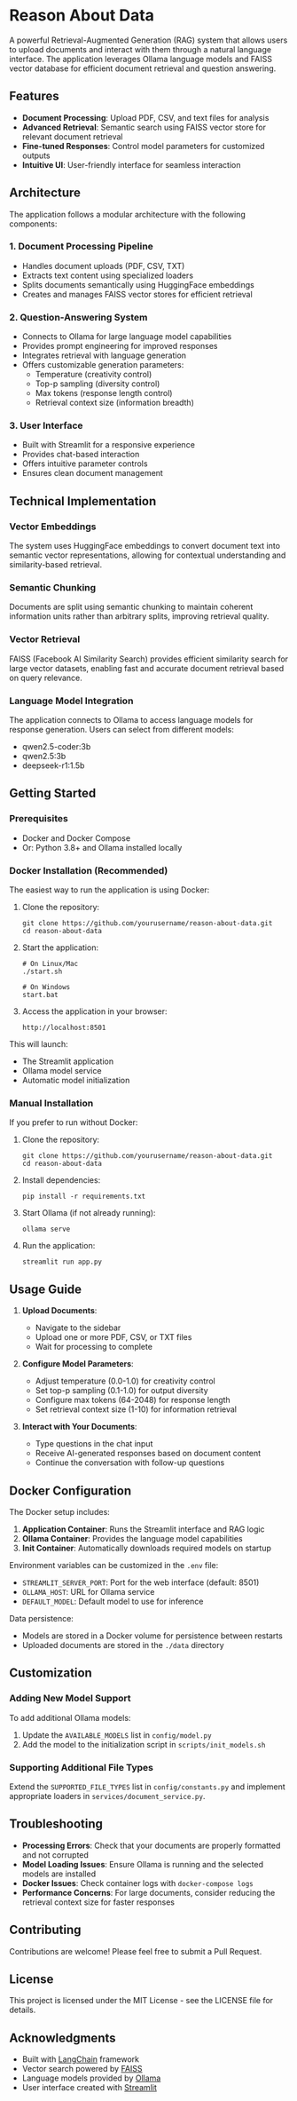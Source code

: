 # Reason About Data

A powerful Retrieval-Augmented Generation (RAG) system that allows users to upload documents and interact with them through a natural language interface. The application leverages Ollama language models and FAISS vector database for efficient document retrieval and question answering.

## Features

- **Document Processing**: Upload PDF, CSV, and text files for analysis
- **Advanced Retrieval**: Semantic search using FAISS vector store for relevant document retrieval
- **Fine-tuned Responses**: Control model parameters for customized outputs
- **Intuitive UI**: User-friendly interface for seamless interaction

## Architecture

The application follows a modular architecture with the following components:

### 1. Document Processing Pipeline

- Handles document uploads (PDF, CSV, TXT)
- Extracts text content using specialized loaders
- Splits documents semantically using HuggingFace embeddings
- Creates and manages FAISS vector stores for efficient retrieval

### 2. Question-Answering System

- Connects to Ollama for large language model capabilities
- Provides prompt engineering for improved responses
- Integrates retrieval with language generation
- Offers customizable generation parameters:
  - Temperature (creativity control)
  - Top-p sampling (diversity control)
  - Max tokens (response length control)
  - Retrieval context size (information breadth)

### 3. User Interface

- Built with Streamlit for a responsive experience
- Provides chat-based interaction
- Offers intuitive parameter controls
- Ensures clean document management

## Technical Implementation

### Vector Embeddings

The system uses HuggingFace embeddings to convert document text into semantic vector representations, allowing for contextual understanding and similarity-based retrieval.

### Semantic Chunking

Documents are split using semantic chunking to maintain coherent information units rather than arbitrary splits, improving retrieval quality.

### Vector Retrieval

FAISS (Facebook AI Similarity Search) provides efficient similarity search for large vector datasets, enabling fast and accurate document retrieval based on query relevance.

### Language Model Integration

The application connects to Ollama to access language models for response generation. Users can select from different models:
- qwen2.5-coder:3b
- qwen2.5:3b
- deepseek-r1:1.5b

## Getting Started

### Prerequisites

- Docker and Docker Compose
- Or: Python 3.8+ and Ollama installed locally

### Docker Installation (Recommended)

The easiest way to run the application is using Docker:

1. Clone the repository:
   ```
   git clone https://github.com/yourusername/reason-about-data.git
   cd reason-about-data
   ```

2. Start the application:
   ```
   # On Linux/Mac
   ./start.sh
   
   # On Windows
   start.bat
   ```

3. Access the application in your browser:
   ```
   http://localhost:8501
   ```

This will launch:
- The Streamlit application
- Ollama model service
- Automatic model initialization

### Manual Installation

If you prefer to run without Docker:

1. Clone the repository:
   ```
   git clone https://github.com/yourusername/reason-about-data.git
   cd reason-about-data
   ```

2. Install dependencies:
   ```
   pip install -r requirements.txt
   ```

3. Start Ollama (if not already running):
   ```
   ollama serve
   ```

4. Run the application:
   ```
   streamlit run app.py
   ```

## Usage Guide

1. **Upload Documents**:
   - Navigate to the sidebar
   - Upload one or more PDF, CSV, or TXT files
   - Wait for processing to complete

2. **Configure Model Parameters**:
   - Adjust temperature (0.0-1.0) for creativity control
   - Set top-p sampling (0.1-1.0) for output diversity
   - Configure max tokens (64-2048) for response length
   - Set retrieval context size (1-10) for information retrieval

3. **Interact with Your Documents**:
   - Type questions in the chat input
   - Receive AI-generated responses based on document content
   - Continue the conversation with follow-up questions

## Docker Configuration

The Docker setup includes:

1. **Application Container**: Runs the Streamlit interface and RAG logic
2. **Ollama Container**: Provides the language model capabilities
3. **Init Container**: Automatically downloads required models on startup

Environment variables can be customized in the `.env` file:
- `STREAMLIT_SERVER_PORT`: Port for the web interface (default: 8501)
- `OLLAMA_HOST`: URL for Ollama service
- `DEFAULT_MODEL`: Default model to use for inference

Data persistence:
- Models are stored in a Docker volume for persistence between restarts
- Uploaded documents are stored in the `./data` directory

## Customization

### Adding New Model Support

To add additional Ollama models:
1. Update the `AVAILABLE_MODELS` list in `config/model.py`
2. Add the model to the initialization script in `scripts/init_models.sh`

### Supporting Additional File Types

Extend the `SUPPORTED_FILE_TYPES` list in `config/constants.py` and implement appropriate loaders in `services/document_service.py`.

## Troubleshooting

- **Processing Errors**: Check that your documents are properly formatted and not corrupted
- **Model Loading Issues**: Ensure Ollama is running and the selected models are installed
- **Docker Issues**: Check container logs with `docker-compose logs`
- **Performance Concerns**: For large documents, consider reducing the retrieval context size for faster responses

## Contributing

Contributions are welcome! Please feel free to submit a Pull Request.

## License

This project is licensed under the MIT License - see the LICENSE file for details.

## Acknowledgments

- Built with [LangChain](https://www.langchain.com/) framework
- Vector search powered by [FAISS](https://github.com/facebookresearch/faiss)
- Language models provided by [Ollama](https://ollama.ai/)
- User interface created with [Streamlit](https://streamlit.io/) 